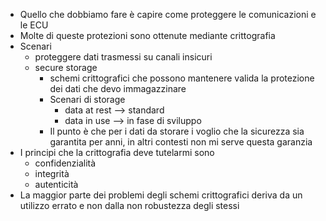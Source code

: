 - Quello che dobbiamo fare è capire come proteggere le comunicazioni e le ECU
- Molte di queste protezioni sono ottenute mediante crittografia
- Scenari
	- proteggere dati trasmessi su canali insicuri
	- secure storage
		- schemi crittografici che possono mantenere valida la protezione dei dati che devo immagazzinare
		- Scenari di storage
			- data at rest --> standard
			- data in use --> in fase di sviluppo
		- Il punto è che per i dati da storare i voglio che la sicurezza sia garantita per anni, in altri contesti non mi serve questa garanzia
- I principi che la crittografia deve tutelarmi sono
	- confidenzialità
	- integrità 
	- autenticità
- La maggior parte dei problemi degli schemi crittografici deriva da un utilizzo errato e non dalla non robustezza degli stessi